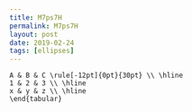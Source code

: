 ```yaml
---
title: M7ps7H
permalink: M7ps7H
layout: post
date: 2019-02-24
tags: [ellipses]
---
```


```latex\begin{tabular}{|c|c|c|} \hline
A & B & C \rule[-12pt]{0pt}{30pt} \\ \hline
1 & 2 & 3 \\ \hline
x & y & z \\ \hline
\end{tabular}
```